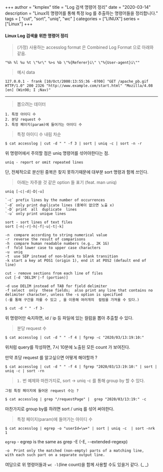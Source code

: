 +++
author = "kmplex"
title = "Log 검색 명령어 정리"
date = "2020-03-14"
description = "Linux의 명령어를 통해 특정 log 를 추출하는 명령어들을 정리합니다."
tags = [
    "cut", "sort", "uniq", "wc"
]
categories = ["LINUX"]
series = ["Linux"]
+++


#### Linux Log 검색을 위한 명령어 정리 


> (가정) 사용하는 accesslog format 은 Combined Log Format 으로 아래와 같음.

```
"%h %l %u %t \"%r\" %>s %b \"%{Referer}i\" \"%{User-agent}i\""
```

> 예시 data


```
127.0.0.1 - frank [10/Oct/2000:13:55:36 -0700] "GET /apache_pb.gif HTTP/1.0" 200 2326 "http://www.example.com/start.html" "Mozilla/4.08 [en] (Win98; I ;Nav)"
```

--- 

> 뽑으려는 데이터

```
1. 특정 아이디 수
2. 분당 request 수 
3. 특정 페이지(param)에 들어가는 아이디 수 
```

> 특정 아이디 수 내림 차순 

```
$ cat accesslog | cut -d " " -f 3 | sort | uniq -c | sort -n -r
```

위 명령어에서 주의할 점은 uniq 명령어를 섞어야한다는 점.

`uniq - report or omit repeated lines`

단, 전체적으로 분산된 중복은 찾지 못하기때문에 대부분 sort 명령과 함께 쓰인다.

> 아래는 자주쓸 것 같은 option 들 표기 (feat. man uniq)

`uniq [-c|-d|-D|-u]`

```
`-c` prefix lines by the number of occurrences
`-d` only print duplicate lines (중복이 없으면 노출 x)
`-D` print  all  duplicate  lines
`-u` only print unique lines
```

`sort - sort lines of text files`    
`sort [-n|-r|-h|-f|-u|-t|-k]`
```
-n  compare according to string numerical value 
-r  reverse the result of comparisons
-h  compare human readable numbers (e.g., 2K 1G)
-f  fold lower case to upper case characters
-u  uniq 
-t  use SEP instead of non-blank to blank transition
-k start a key at POS1 (origin 1), end it at POS2 (default end of line)
```

`cut - remove sections from each line of files`    
`cut [-d 'DELIM'|-f (portion)]`

```
-d use DELIM instead of TAB for field delimiter
-f select  only  these fields;  also print any line that contains no delimiter character, unless the -s option is specified    
(-를 통해 구간을 자를 수 있고 , 을 이용해 여러개의  컬럼을 가져올 수 있다.)
```

```
$ cut -d " " -f 3-  
```

위 명령어만 숙지하면, id / ip 등 파일에 있는 컬럼을 뽑아 추출할 수 있다.

> 분당 request 수 

```
$ cat accesslog | cut -d " " -f 4 | fgrep -c "2020/03/13:19:10:"
```

위처럼 query를 작성하면, 7시 10분에 노출된 모든 count 가 보여진다. 

만약 초당 request 를 알고싶으면 어떻게 해야할까 ? 

```
$ cat accesslog | cut -d " " -f 4 | fgrep "2020/03/13:19:10:" | sort | uniq -c | sort -rn
```

> `1.` 번 예제와 마찬가지로, sort  -> uniq -c 를 통해 group by 할 수 있다.


`그럼 특정 페이지에 들어온 request 수는 ?`

```
$ cat accesslog | grep "/requestPage" |  grep "2020/03/13:19:" -c
```

마찬가지로  group by를 하려면 sort / uniq 를 섞어 써야한다.


> 특정 페이지(param)에 들어가는 아이디 수 

```
$ cat accesslog | egrep -o "userId=\w+" | sort | uniq -c  | sort -nrk 1
```


`egrep` - egrep is the same as grep -E (-E, --extended-regexp)

```
-o  Print only the matched (non-empty) parts of a matching line,
with each such part on a separate output line.
```

여담으로 위 명령어들과 `wc -l`(line count)을 함께 사용할 수도 있을거 같다. (_ _)

